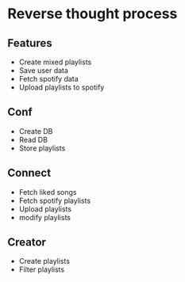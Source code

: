# Reverse thought process

## Features
- Create mixed playlists
- Save user data
- Fetch spotify data
- Upload playlists to spotify


## Conf
- Create DB
- Read DB
- Store playlists

## Connect
- Fetch liked songs
- Fetch spotify playlists
- Upload playlists
- modify playlists

## Creator
- Create playlists
- Filter playlists
